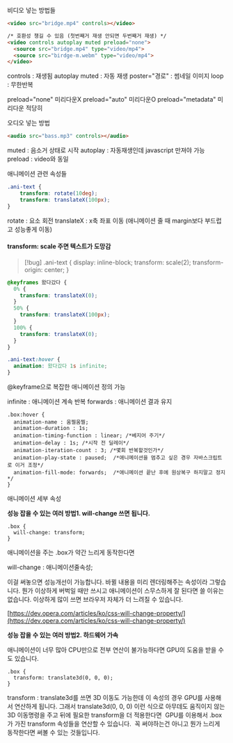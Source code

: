 
비디오 넣는 방법들
```html
<video src="bridge.mp4" controls></video>

/* 호환성 챙길 수 있음 (첫번째거 재생 안되면 두번째거 재생) */
<video controls autoplay muted preload="none">
  <source src="bridge.mp4" type="video/mp4">
  <source src="birdge-m.webm" type="video/mp4">
</video>
```
 controls : 재생됨 
 autoplay muted : 자동 재생
 poster="경로" : 썸네일 이미지
 loop : 무한반복

preload="none" 미리다운X
preload="auto" 미리다운O
preload="metadata" 미리다운 적당히


오디오 넣는 방법
```html
<audio src="bass.mp3" controls></audio>
```
muted : 음소거 상태로 시작
autoplay : 자동재생인데 javascript 만져야 가능 
preload : video와 동일


애니메이션 관련 속성들
```css
.ani-text {
	transform: rotate(10deg);
	transform: translateX(100px);
}
```
rotate : 요소 회전
translateX : x축 좌표 이동 (애니메이션 줄 때 margin보다 부드럽고 성능좋게 이동)

#### transform: scale 주면 텍스트가 도망감
>[!bug]
>.ani-text {
  display: inline-block;
  transform: scale(2);
  transform-origin: center;
} 

```css
@keyframes 왔다갔다 {
  0% {
    transform: translateX(0);
  }
  50% {
    transform: translateX(100px);
  }
  100% {
    transform: translateX(0);
  }
}

.ani-text:hover {
  animation: 왔다갔다 1s infinite;
}
```
@keyframe으로 복잡한 애니메이션 정의 가능

infinite : 애니메이션 계속 반복
forwards : 애니메이션 결과 유지

```
.box:hover {
  animation-name : 움찔움찔;
  animation-duration : 1s;
  animation-timing-function : linear; /*베지어 주기*/
  animation-delay : 1s; /*시작 전 딜레이*/
  animation-iteration-count : 3; /*몇회 반복할것인가*/
  animation-play-state : paused;  /*애니메이션을 멈추고 싶은 경우 자바스크립트로 이거 조정*/
  animation-fill-mode: forwards;  /*애니메이션 끝난 후에 원상복구 하지말고 정지*/
}
```
애니메이션 세부 속성


**성능 잡을 수 있는 여러 방법1. will-change 쓰면 됩니다.**

```
.box {
  will-change: transform;
} 
```

애니메이션을 주는 .box가 약간 느리게 동작한다면 

will-change : 애니메이션줄속성;

이걸 써놓으면 성능개선이 가능합니다. 바뀔 내용을 미리 렌더링해주는 속성이라 그렇습니다.
뭔가 이상하게 버벅일 때만 쓰시고 애니메이션이 스무스하게 잘 된다면 쓸 이유는 없습니다.
이상하게 많이 쓰면 브라우저 자체가 더 느려질 수 있습니다.

[https://dev.opera.com/articles/ko/css-will-change-property/](https://dev.opera.com/articles/ko/css-will-change-property/)


**성능 잡을 수 있는 여러 방법2. 하드웨어 가속**

애니메이션이 너무 많아 CPU만으로 전부 연산이 불가능하다면
GPU의 도움을 받을 수도 있습니다.

```
.box {
  transform: translate3d(0, 0, 0);
}
```

transform : translate3d를 쓰면 3D 이동도 가능한데
이 속성의 경우 GPU를 사용해서 연산하게 됩니다.
그래서 translate3d(0, 0, 0) 이런 식으로 아무데도 움직이지 않는 3D 이동명령을 주고
뒤에 필요한 transform을 더 적용한다면 
GPU를 이용해서 .box가 가진 transform 속성들을 연산할 수 있습니다. 
꼭 써야하는건 아니고 뭔가 느리게 동작한다면 써볼 수 있는 것들입니다.